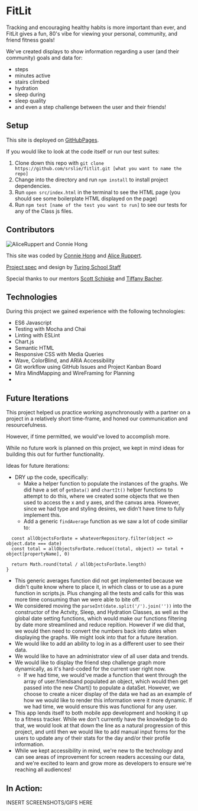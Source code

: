 # FitLit

Tracking and encouraging healthy habits is more important than ever, and FitLit gives a fun, 80's vibe for viewing your personal, community, and friend fitness goals!

We've created displays to show information regarding a user (and their community) goals and data for:
 - steps
 - minutes active
 - stairs climbed
 - hydration
 - sleep during
 - sleep quality
 - and even a step challenge between the user and their friends!
## Setup

This site is deployed on [GitHubPages](https://srslie.github.io/fitlit/src/index.html).

If you would like to look at the code itself or run our test suites:
  1. Clone down this repo with  `git clone https://github.com/srslie/fitlit.git [what you want to name the repo]`
  2. Change into the directory and run `npm install` to install project dependencies.
  3. Run `open src/index.html` in the terminal to see the HTML page (you should see some boilerplate HTML displayed on the page)
  4. Run ```npm test [name of the test you want to run]``` to see our tests for any of the Class js files.

## Contributors

![AliceRuppert and Connie Hong](https://photos.smugmug.com/photos/i-HX99h8Z/0/5d92ff5c/X2/i-HX99h8Z-X2.jpg)

This site was coded by [Connie Hong](https://github.com/conconartist) and [Alice Ruppert](https://github.com/srslie).

[Project spec](http://frontend.turing.io/projects/fitlit.html) and design by [Turing School Staff](https://turing.io/)

Special thanks to our mentors [Scott Schipke](https://github.com/sschipke) and [Tiffany Bacher](https://github.com/tiffbacher).

## Technologies

During this project we gained experience with the following technologies:
- ES6 Javascript
- Testing with Mocha and Chai
- Linting with ESLint
- Chart.js
- Semantic HTML
- Responsive CSS with Media Queries
- Wave, ColorBlind, and ARIA Accessibility
- Git workflow using GitHub Issues and Project Kanban Board
- Mira MindMapping and WireFraming for Planning
- 
## Future Iterations

This project helped us practice working asynchronously with a partner on a project in a relatively short time-frame, and honed our communication and resourcefulness.

However, if time permitted, we would've loved to accomplish more. 

While no future work is planned on this project, we kept in mind ideas for building this out for further functionality.

Ideas for future iterations:
 - DRY up the code, specifically:
   - Make a helper function to populate the instances of the graphs. We did have a set of ```getData()``` and ```chartIt()``` helper functions to attempt to do this, where we created some objects that we then used to access the x and y axes, and the canvas area. However, since we had type and styling desires, we didn't have time to fully implement this.
   - Add a generic ```findAverage``` function as we saw a lot of code similiar to:
  ```  findAverage(date, whateverRepository, propertyName) {
    const allObjectsForDate = whateverRepository.filter(object => object.date === date)
    const total = allObjectsForDate.reduce((total, object) => total + object[propertyName], 0)

    return Math.round(total / allObjectsForDate.length)
  }
  ```
  - This generic averages function did not get implemented because we didn't quite know where to place it, in which class or to use as a pure function in scripts.js. Plus changing all the tests and calls for this was more time consuming than we were able to bite off.
  - We considered moving the ```parseInt(date.split('/').join(''))``` into the constructor of the Actvity, Sleep, and Hydration Classes, as well as the global date setting functions, which would make our functions filtering by date more streamlined and reduce repition. However if we did that, we would then need to convert the numbers back into dates when displaying the graphs.  We might look into that for a future iteration.
- We would like to add an ability to log in as a different user to see their data.
- We would like to have an administrator view of all user data and trends.
- We would like to display the friend step challenge graph more dynamically, as it's hard-coded for the current user right now. 
  - If we had time, we would've made a function that went through the array of user.friendsand populated an object, which would then get passed into the new Chart() to populate a dataSet. However, we choose to create a nicer display of the data we had as an example of how we would like to render this information were it more dynamic. If we had time, we would ensure this was functional for any user.
- This app lends itself to both mobile app development and hooking it up to a fitness tracker. While we don't currently have the knowledge to do that, we would look at that down the line as a natural progression of this project, and until then we would like to add manual input forms for the users to update any of their stats for the day and/or their profile information.
- While we kept accessibility in mind, we're new to the technology and can see areas of improvement for screen readers accessing our data, and we're excited to learn and grow more as developers to ensure we're reaching all audiences!

## In Action:

INSERT SCREENSHOTS/GIFS HERE
